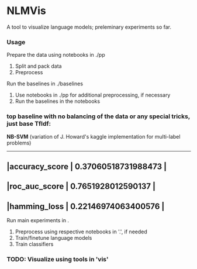# NLMVis
A tool to visualize language models; preleminary experiments so far.

### Usage

Prepare the data using notebooks in ./pp

1) Split and pack data
2) Preprocess

Run the baselines in ./baselines

1) Use notebooks in ./pp for additional preprocessing, if necessary
2) Run the baselines in the notebooks

### top baseline with no balancing of the data or any special tricks, just base TfIdf:

**NB-SVM** (variation of J. Howard's kaggle implementation for multi-label problems)

---------------------------------------
|accuracy_score | 0.37060518731988473 |
---------------------------------------
|roc_auc_score  | 0.7651928012590137  |
---------------------------------------
|hamming_loss   | 0.22146974063400576 |
---------------------------------------

Run main experiments in .

1) Preprocess using respective notebooks in '.', if needed
2) Train/finetune language models
3) Train classifiers

### TODO: Visualize using tools in 'vis'




